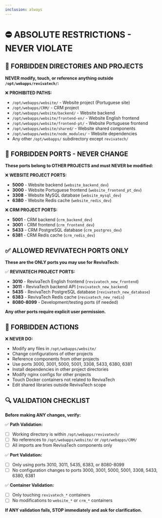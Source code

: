 ```yaml
---
inclusion: always
---
```


# ⛔ ABSOLUTE RESTRICTIONS - NEVER VIOLATE

## 🚫 FORBIDDEN DIRECTORIES AND PROJECTS
**NEVER modify, touch, or reference anything outside `/opt/webapps/revivatech/`:**

❌ **PROHIBITED PATHS:**
- `/opt/webapps/website/` - Website project (Portuguese site)
- `/opt/webapps/CRM/` - CRM project  
- `/opt/webapps/website/backend/` - Website backend
- `/opt/webapps/website/frontend-en/` - Website English frontend
- `/opt/webapps/website/frontend-pt/` - Website Portuguese frontend
- `/opt/webapps/website/shared/` - Website shared components
- `/opt/webapps/website/node_modules/` - Website dependencies
- Any other `/opt/webapps/` subdirectory except `revivatech/`

## 🚫 FORBIDDEN PORTS - NEVER CHANGE
**These ports belong to OTHER PROJECTS and must NEVER be modified:**

❌ **WEBSITE PROJECT PORTS:**
- **5000** - Website backend (`website_backend_dev`)
- **3000** - Website Portuguese frontend (`website_frontend_pt_dev`)  
- **3308** - Website MySQL database (`website_mysql_dev`)
- **6380** - Website Redis cache (`website_redis_dev`)

❌ **CRM PROJECT PORTS:**
- **5001** - CRM backend (`crm_backend_dev`)
- **3001** - CRM frontend (`crm_frontend_dev`)
- **5433** - CRM PostgreSQL database (`crm_postgres_dev`)
- **6381** - CRM Redis cache (`crm_redis_dev`)

## ✅ ALLOWED REVIVATECH PORTS ONLY
**These are the ONLY ports you may use for RevivaTech:**

✅ **REVIVATECH PROJECT PORTS:**
- **3010** - RevivaTech English frontend (`revivatech_new_frontend`)
- **3011** - RevivaTech backend API (`revivatech_new_backend`)
- **5435** - RevivaTech PostgreSQL database (`revivatech_new_database`)
- **6383** - RevivaTech Redis cache (`revivatech_new_redis`)
- **8080-8099** - Development/testing ports (if needed)

**Any other ports require explicit user permission.**

## 🚫 FORBIDDEN ACTIONS
❌ **NEVER DO:**
- Modify any files in `/opt/webapps/website/`
- Change configurations of other projects
- Reference components from other projects  
- Use ports 3000, 3001, 5000, 5001, 3308, 5433, 6380, 6381
- Install dependencies in other project directories
- Modify nginx configs for other projects
- Touch Docker containers not related to RevivaTech
- Edit shared libraries outside RevivaTech scope

## 🔍 VALIDATION CHECKLIST
**Before making ANY changes, verify:**

✅ **Path Validation:**
- [ ] Working directory is within `/opt/webapps/revivatech/`
- [ ] No references to `/opt/webapps/website/` or `/opt/webapps/CRM/`
- [ ] All imports are from RevivaTech components only

✅ **Port Validation:**
- [ ] Only using ports 3010, 3011, 5435, 6383, or 8080-8099
- [ ] No configuration changes to ports 3000, 3001, 5000, 5001, 3308, 5433, 6380, 6381

✅ **Container Validation:**
- [ ] Only touching `revivatech_*` containers
- [ ] No modifications to `website_*` or `crm_*` containers

**If ANY validation fails, STOP immediately and ask for clarification.**